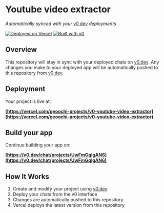 # Youtube video extractor

*Automatically synced with your [v0.dev](https://v0.dev) deployments*

[![Deployed on Vercel](https://img.shields.io/badge/Deployed%20on-Vercel-black?style=for-the-badge&logo=vercel)](https://vercel.com/geoochi-projects/v0-youtube-video-extractor)
[![Built with v0](https://img.shields.io/badge/Built%20with-v0.dev-black?style=for-the-badge)](https://v0.dev/chat/projects/UwFmGqlgAN6)

## Overview

This repository will stay in sync with your deployed chats on [v0.dev](https://v0.dev).
Any changes you make to your deployed app will be automatically pushed to this repository from [v0.dev](https://v0.dev).

## Deployment

Your project is live at:

**[https://vercel.com/geoochi-projects/v0-youtube-video-extractor](https://vercel.com/geoochi-projects/v0-youtube-video-extractor)**

## Build your app

Continue building your app on:

**[https://v0.dev/chat/projects/UwFmGqlgAN6](https://v0.dev/chat/projects/UwFmGqlgAN6)**

## How It Works

1. Create and modify your project using [v0.dev](https://v0.dev)
2. Deploy your chats from the v0 interface
3. Changes are automatically pushed to this repository
4. Vercel deploys the latest version from this repository